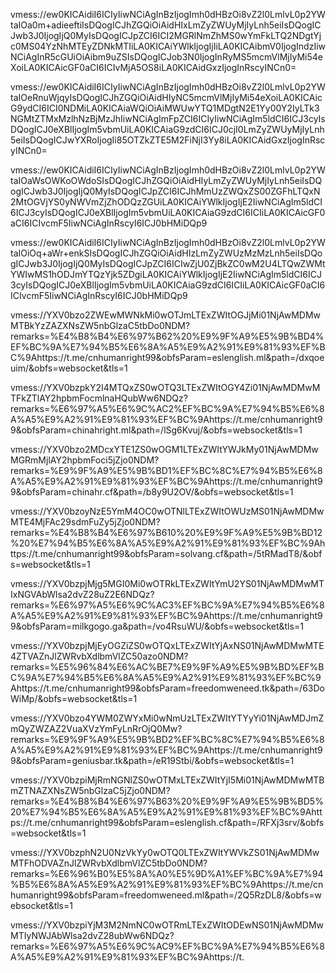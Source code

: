 vmess://ew0KICAidiI6ICIyIiwNCiAgInBzIjogImh0dHBzOi8vZ2l0LmlvL0p2YWtaIOa0m+adieeftiIsDQogICJhZGQiOiAidHIxLmZyZWUyMjIyLnh5eiIsDQogICJwb3J0IjogIjQ0MyIsDQogICJpZCI6ICI2MGRlNmZhMS0wYmFkLTQ2NDgtYjc0MS04YzNhMTEyZDNkMTIiLA0KICAiYWlkIjogIjIiLA0KICAibmV0IjogIndzIiwNCiAgInR5cGUiOiAibm9uZSIsDQogICJob3N0IjogInRyMS5mcmVlMjIyMi54eXoiLA0KICAicGF0aCI6ICIvMjA5OS8iLA0KICAidGxzIjogInRscyINCn0=

vmess://ew0KICAidiI6ICIyIiwNCiAgInBzIjogImh0dHBzOi8vZ2l0LmlvL0p2YWtaIOeRnuWjqyIsDQogICJhZGQiOiAidHIyNC5mcmVlMjIyMi54eXoiLA0KICAicG9ydCI6ICI0NDMiLA0KICAiaWQiOiAiMWUwYTQ1MDgtN2E1Yy00Y2IyLTk3NGMtZTMxMzlhNzBjMzJhIiwNCiAgImFpZCI6ICIyIiwNCiAgIm5ldCI6ICJ3cyIsDQogICJ0eXBlIjogIm5vbmUiLA0KICAiaG9zdCI6ICJ0cjI0LmZyZWUyMjIyLnh5eiIsDQogICJwYXRoIjogIi85OTZkZTE5M2FiNjI3Yy8iLA0KICAidGxzIjogInRscyINCn0=

vmess://ew0KICAidiI6ICIyIiwNCiAgInBzIjogImh0dHBzOi8vZ2l0LmlvL0p2YWtaIOaWsOWKoOWdoSIsDQogICJhZGQiOiAidHIyLmZyZWUyMjIyLnh5eiIsDQogICJwb3J0IjogIjQ0MyIsDQogICJpZCI6ICJhMmUzZWQxZS00ZGFhLTQxN2MtOGVjYS0yNWVmZjZhODQzZGUiLA0KICAiYWlkIjogIjE2IiwNCiAgIm5ldCI6ICJ3cyIsDQogICJ0eXBlIjogIm5vbmUiLA0KICAiaG9zdCI6ICIiLA0KICAicGF0aCI6ICIvcmF5IiwNCiAgInRscyI6ICJ0bHMiDQp9

vmess://ew0KICAidiI6ICIyIiwNCiAgInBzIjogImh0dHBzOi8vZ2l0LmlvL0p2YWtaIOiOq+aWr+enkSIsDQogICJhZGQiOiAidHIzLmZyZWUzMzMzLnh5eiIsDQogICJwb3J0IjogIjQ0MyIsDQogICJpZCI6ICIwZjU0ZjBkZC0wM2U4LTQwZWMtYWIwMS1hODJmYTQzYjk5ZDgiLA0KICAiYWlkIjogIjE2IiwNCiAgIm5ldCI6ICJ3cyIsDQogICJ0eXBlIjogIm5vbmUiLA0KICAiaG9zdCI6ICIiLA0KICAicGF0aCI6ICIvcmF5IiwNCiAgInRscyI6ICJ0bHMiDQp9

vmess://YXV0bzo2ZWEwMWNkMi0wOTJmLTExZWItOGJjMi01NjAwMDMwMTBkYzZAZXNsZW5nbGlzaC5tbDo0NDM?remarks=%E4%B8%B4%E6%97%B62%20%E9%9F%A9%E5%9B%BD4%EF%BC%9A%E7%94%B5%E6%8A%A5%E9%A2%91%E9%81%93%EF%BC%9Ahttps://t.me/cnhumanright99&obfsParam=eslenglish.ml&path=/dxqoeuim/&obfs=websocket&tls=1

vmess://YXV0bzpkY2I4MTQxZS0wOTQ3LTExZWItOGY4Zi01NjAwMDMwMTFkZTlAY2hpbmFocmlnaHQubWw6NDQz?remarks=%E6%97%A5%E6%9C%AC2%EF%BC%9A%E7%94%B5%E6%8A%A5%E9%A2%91%E9%81%93%EF%BC%9Ahttps://t.me/cnhumanright99&obfsParam=chinahright.ml&path=/lSg6Kvuj/&obfs=websocket&tls=1

vmess://YXV0bzo2MDcxYTE1ZS0wOGM1LTExZWItYWJkMy01NjAwMDMwMGRmMjlAY2hpbmFoci5jZjo0NDM?remarks=%E9%9F%A9%E5%9B%BD1%EF%BC%8C%E7%94%B5%E6%8A%A5%E9%A2%91%E9%81%93%EF%BC%9Ahttps://t.me/cnhumanright99&obfsParam=chinahr.cf&path=/b8y9U2OV/&obfs=websocket&tls=1

vmess://YXV0bzoyNzE5YmM4OC0wOTNlLTExZWItOWUzMS01NjAwMDMwMTE4MjFAc29sdmFuZy5jZjo0NDM?remarks=%E4%B8%B4%E6%97%B610%20%E9%9F%A9%E5%9B%BD12%20%E7%94%B5%E6%8A%A5%E9%A2%91%E9%81%93%EF%BC%9Ahttps://t.me/cnhumanright99&obfsParam=solvang.cf&path=/5tRMadT8/&obfs=websocket&tls=1

vmess://YXV0bzpjMjg5MGI0Mi0wOTRkLTExZWItYmU2YS01NjAwMDMwMTIxNGVAbWlsa2dvZ28uZ2E6NDQz?remarks=%E6%97%A5%E6%9C%AC3%EF%BC%9A%E7%94%B5%E6%8A%A5%E9%A2%91%E9%81%93%EF%BC%9Ahttps://t.me/cnhumanright99&obfsParam=milkgogo.ga&path=/vo4RsuWU/&obfs=websocket&tls=1

vmess://YXV0bzpjMjEyOGZiZS0wOTQxLTExZWItYjAxNS01NjAwMDMwMTE4ZTVAZnJlZWRvbXdlbmVlZC50azo0NDM?remarks=%E5%96%84%E6%AC%BE7%E9%9F%A9%E5%9B%BD%EF%BC%9A%E7%94%B5%E6%8A%A5%E9%A2%91%E9%81%93%EF%BC%9Ahttps://t.me/cnhumanright99&obfsParam=freedomweneed.tk&path=/63DoWiMp/&obfs=websocket&tls=1

vmess://YXV0bzo4YWM0ZWYxMi0wNmUzLTExZWItYTYyYi01NjAwMDJmZmQyZWZAZ2VuaXVzYmFyLnRrOjQ0Mw?remarks=%E9%9F%A9%E5%9B%BD2%EF%BC%8C%E7%94%B5%E6%8A%A5%E9%A2%91%E9%81%93%EF%BC%9Ahttps://t.me/cnhumanright99&obfsParam=geniusbar.tk&path=/eR19Stbi/&obfs=websocket&tls=1

vmess://YXV0bzpiMjRmNGNlZS0wOTMxLTExZWItYjI5Mi01NjAwMDMwMTBmZTNAZXNsZW5nbGlzaC5jZjo0NDM?remarks=%E4%B8%B4%E6%97%B63%20%E9%9F%A9%E5%9B%BD5%20%E7%94%B5%E6%8A%A5%E9%A2%91%E9%81%93%EF%BC%9Ahttps://t.me/cnhumanright99&obfsParam=eslenglish.cf&path=/RFXj3srv/&obfs=websocket&tls=1

vmess://YXV0bzphN2U0NzVkYy0wOTQ0LTExZWItYWVkZS01NjAwMDMwMTFhODVAZnJlZWRvbXdlbmVlZC5tbDo0NDM?remarks=%E6%96%B0%E5%8A%A0%E5%9D%A1%EF%BC%9A%E7%94%B5%E6%8A%A5%E9%A2%91%E9%81%93%EF%BC%9Ahttps://t.me/cnhumanright99&obfsParam=freedomweneed.ml&path=/2Q5RzDL8/&obfs=websocket&tls=1

vmess://YXV0bzpiYjM3M2NmNC0wOTRmLTExZWItODEwNS01NjAwMDMwMTIyNWJAbWlsa2dvZ28ubWw6NDQz?remarks=%E6%97%A5%E6%9C%AC9%EF%BC%9A%E7%94%B5%E6%8A%A5%E9%A2%91%E9%81%93%EF%BC%9Ahttps://t.
